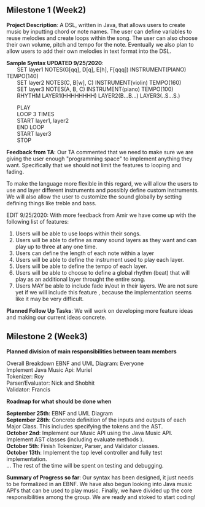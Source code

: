 ## Milestone 1 (Week2)
**Project Description**: A DSL, written in Java, that allows users to create music by inputting chord or note names.
The user can define variables to reuse melodies and create loops within the song. The user can also choose their
own volume, pitch and tempo for the note. Eventually we also plan to allow users to add their own melodies in text
format into the DSL.<br/>

**Sample Syntax UPDATED 9/25/2020**:<br/>
&nbsp;&nbsp;&nbsp;&nbsp;&nbsp;&nbsp;    SET layer1 NOTES(G[qq], D[q], E[h], F[qqq]) INSTRUMENT(PIANO) TEMPO(140)<br/>
&nbsp;&nbsp;&nbsp;&nbsp;&nbsp;&nbsp;    SET layer2 NOTES(C, B[w], C) INSTRUMENT(violin) TEMPO(160)<br/>
&nbsp;&nbsp;&nbsp;&nbsp;&nbsp;&nbsp;    SET layer3 NOTES(A, B, C) INSTRUMENT(piano) TEMPO(100)<br/>
&nbsp;&nbsp;&nbsp;&nbsp;&nbsp;&nbsp;    RHYTHM LAYER1(HHHHHHHH) LAYER2(B...B...) LAYER3(..S...S.)<br/>

&nbsp;&nbsp;&nbsp;&nbsp;&nbsp;&nbsp;    PLAY<br/>
&nbsp;&nbsp;&nbsp;&nbsp;&nbsp;&nbsp;    LOOP 3 TIMES<br/>
&nbsp;&nbsp;&nbsp;&nbsp;&nbsp;&nbsp;    START layer1, layer2<br/>
&nbsp;&nbsp;&nbsp;&nbsp;&nbsp;&nbsp;    END LOOP<br/>
&nbsp;&nbsp;&nbsp;&nbsp;&nbsp;&nbsp;    START layer3<br/>
&nbsp;&nbsp;&nbsp;&nbsp;&nbsp;&nbsp;    STOP<br/></p>

**Feedback from TA**: Our TA commented that we need to make sure we are giving the user enough "programming space" to
 implement anything they want. Specifically that we should not limit the features to looping and fading. 
 
 To make the language more flexible in this regard, we will allow the users to use and layer different instruments and
 possibly define custom instruments. We will also allow the user to customize the sound globally by setting defining
 things like treble and bass. 
 
 EDIT 9/25/2020: With more feedback from Amir we have come up with the following list of features:<br/>
 1. Users will be able to use loops within their songs.
 2. Users will be able to define as many sound layers as they want and can play up to three at any one time.
 3. Users can define the length of each note within a layer
 4. Users will be able to define the instrument used to play each layer.
 5. Users will be able to define the tempo of each layer.
 5. Users will be able to choose to define a global rhythm (beat) that will play as an additional layer throught the
  entire song. 
 6. Users MAY be able to include fade in/out in their layers. We are not sure yet if we will include this feature
 , because the implementation seems like it may be very difficult.
 
**Planned Follow Up Tasks**: We will work on developing more feature ideas and making our current ideas concrete.
 
 ## Milestone 2 (Week3)
**Planned division of main responsibilities between team members**
 
 Overall Breakdown
EBNF and UML Diagram: Everyone<br/>
Implement Java Music Api: Muriel<br/>
Tokenizer: Roy<br/>
Parser/Evaluator: Nick and Shobhit<br/>
Validator: Francis<br/>

**Roadmap for what should be done when**

**September 25th**: EBNF and UML Diagram<br/>
**September 28th**: Concrete definition of the inputs and outputs of each Major Class. This includes specifying the
 tokens and the AST.<br/>
**October 2nd**: Implement our Music API using the Java Music API. Implement AST classes (including evaluate methods
).<br/>
**October 5th**: Finish Tokenizer, Parser, and Validator classes.<br/>
**October 13th**: Implement the top level controller and fully test implementation.<br/>
... The rest of the time will be spent on testing and debugging.

**Summary of Progress so far**:
Our syntax has been designed, it just needs to be formalized in an EBNF. We have also begun looking into Java music
API's that can be used to play music. Finally, we have divided up the core responsibilities among the group. We
are ready and stoked to start coding!

